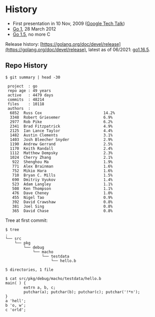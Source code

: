 # History

* First presentation in 10 Nov, 2009 ([Google Tech Talk](https://www.youtube.com/watch?v=rKnDgT73v8s))
* [Go 1](https://blog.golang.org/go1),  28 March 2012
* [Go 1.5](https://golang.org/doc/go1.5#c), no more C

Release history:
[https://golang.org/doc/devel/release](https://golang.org/doc/devel/release),
latest as of 06/2021: [go1.16.5](https://golang.org/doc/devel/release#go1.16).


## Repo History

```
$ git summary | head -30

 project  : go
 repo age : 49 years
 active   : 4479 days
 commits  : 48214
 files    : 10118
 authors  : 
  6852  Russ Cox                           14.2%
  3348  Robert Griesemer                   6.9%
  2977  Rob Pike                           6.2%
  2341  Brad Fitzpatrick                   4.9%
  2125  Ian Lance Taylor                   4.4%
  1482  Austin Clements                    3.1%
  1403  Josh Bleecher Snyder               2.9%
  1190  Andrew Gerrand                     2.5%
  1170  Keith Randall                      2.4%
  1112  Matthew Dempsky                    2.3%
  1024  Cherry Zhang                       2.1%
   922  Shenghou Ma                        1.9%
   771  Alex Brainman                      1.6%
   752  Mikio Hara                         1.6%
   710  Bryan C. Mills                     1.5%
   690  Dmitriy Vyukov                     1.4%
   523  Adam Langley                       1.1%
   508  Ken Thompson                       1.1%
   476  Dave Cheney                        1.0%
   455  Nigel Tao                          0.9%
   392  David Crawshaw                     0.8%
   381  Joel Sing                          0.8%
   365  David Chase                        0.8%
```

Tree at first commit:

```
$ tree 
.
└── src
    └── pkg
        └── debug
            └── macho
                └── testdata
                    └── hello.b

5 directories, 1 file

$ cat src/pkg/debug/macho/testdata/hello.b 
main( ) {
        extrn a, b, c;
        putchar(a); putchar(b); putchar(c); putchar('!*n');
}
a 'hell';
b 'o, w';
c 'orld';
```